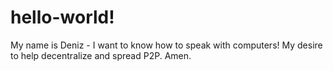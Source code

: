 # hello-world!

My name is Deniz - I want to know how to speak with computers!
My desire to help decentralize and spread P2P. Amen.

